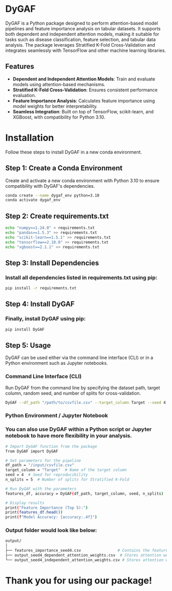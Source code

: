 # DyGAF

DyGAF is a Python package designed to perform attention-based model pipelines and feature importance analysis on tabular datasets. It supports both dependent and independent attention models, making it suitable for tasks such as disease classification, feature selection, and tabular data analysis. The package leverages Stratified K-Fold Cross-Validation and integrates seamlessly with TensorFlow and other machine learning libraries.

## Features

- **Dependent and Independent Attention Models**: Train and evaluate models using attention-based mechanisms.
- **Stratified K-Fold Cross-Validation**: Ensures consistent performance evaluation.
- **Feature Importance Analysis**: Calculates feature importance using model weights for better interpretability.
- **Seamless Integration**: Built on top of TensorFlow, scikit-learn, and XGBoost, with compatibility for Python 3.10.

# Installation

Follow these steps to install DyGAF in a new conda environment.

## Step 1: Create a Conda Environment

Create and activate a new conda environment with Python 3.10 to ensure compatibility with DyGAF's dependencies.

```sh
conda create --name dygaf_env python=3.10
conda activate dygaf_env
```
## Step 2: Create requirements.txt
```sh
echo "numpy==1.24.0" > requirements.txt
echo "pandas==1.5.3" >> requirements.txt
echo "scikit-learn==1.5.1" >> requirements.txt
echo "tensorflow==2.10.0" >> requirements.txt
echo "xgboost==2.1.1" >> requirements.txt
```
## Step 3: Install Dependencies
### Install all dependencies listed in requirements.txt using pip:
```sh
pip install -r requirements.txt
```

## Step 4: Install DyGAF
### Finally, install DyGAF using pip:
```sh
pip install DyGAF
```
## Step 5: Usage

DyGAF can be used either via the command line interface (CLI) or in a Python environment such as Jupyter notebooks.

### Command Line Interface (CLI)

Run DyGAF from the command line by specifying the dataset path, target column, random seed, and number of splits for cross-validation.

```sh
DyGAF --df_path "/path/to/csvfile.csv" --target_column Target --seed 4 --n_splits 2
```

### Python Environment / Jupyter Notebook
### You can also use DyGAF within a Python script or Jupyter notebook to have more flexibility in your analysis.
```sh
# Import DyGAF function from the package
from DyGAF import DyGAF

# Set parameters for the pipeline
df_path = "/input/csvfile.csv"
target_column = "Target"  # Name of the target column
seed = 4  # Seed for reproducibility
n_splits = 5  # Number of splits for Stratified K-Fold

# Run DyGAF with the parameters
features_df, accuracy = DyGAF(df_path, target_column, seed, n_splits)

# Display results
print("Feature Importance (Top 5):")
print(features_df.head())
print(f"Model Accuracy: {accuracy:.4f}")
```

### Output folder would look like below:
```sh
output/
│
├── features_importance_seed4.csv                # Contains the feature importance analysis
├── output_seed4_dependent_attention_weights.csv  # Stores attention weights from the dependent attention model
└── output_seed4_independent_attention_weights.csv # Stores attention weights from the independent attention model
```

# Thank you for using our package!


